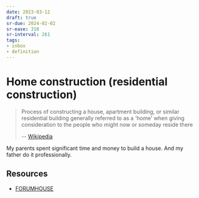 ```yaml
---
date: 2023-03-12
draft: true
sr-due: 2024-02-02
sr-ease: 310
sr-interval: 261
tags:
- inbox
- definition
---
```


# Home construction (residential construction)

> Process of constructing a house, apartment building, or similar residential
> building generally referred to as a 'home' when giving consideration to the
> people who might now or someday reside there
>
>
> -- [Wikipedia](https://en.wikipedia.org/wiki/Home_construction)

My parents spent significant time and money to build a house. And my father do
it professionally.

## Resources


- [FORUMHOUSE](https://www.forumhouse.ru/)